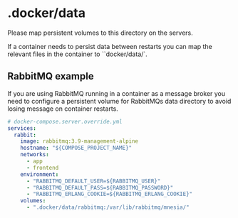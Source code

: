 # .docker/data

Please map persistent volumes to this directory on the servers.

If a container needs to persist data between restarts you can map the relevant files in the container to ``docker/data/<container-name>`.
## RabbitMQ example
If you are using RabbitMQ running in a container as a message broker you need to configure a persistent volume for RabbitMQs data directory to avoid losing message on container restarts.
```yaml
# docker-compose.server.override.yml
services:
  rabbit:
    image: rabbitmq:3.9-management-alpine
    hostname: "${COMPOSE_PROJECT_NAME}"
    networks:
      - app
      - frontend
    environment:
      - "RABBITMQ_DEFAULT_USER=${RABBITMQ_USER}"
      - "RABBITMQ_DEFAULT_PASS=${RABBITMQ_PASSWORD}"
      - "RABBITMQ_ERLANG_COOKIE=${RABBITMQ_ERLANG_COOKIE}"
    volumes:
      - ".docker/data/rabbitmq:/var/lib/rabbitmq/mnesia/"
```
